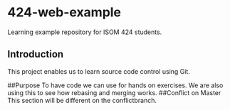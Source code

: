 # 424-web-example
Learning example repository for ISOM 424 students.

## Introduction
This project enables us to learn source code control using Git.

##Purpose
To have code we can use for hands on exercises. We are also using
this to see how rebasing and merging works.
##Conflict on Master
This section will be different on the conflictbranch.

